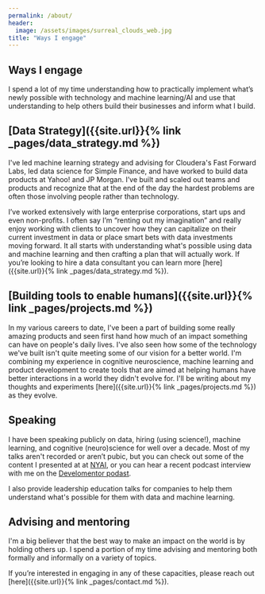 ```yaml
---
permalink: /about/
header:
  image: /assets/images/surreal_clouds_web.jpg
title: "Ways I engage"
---
```


## Ways I engage

I spend a lot of my time understanding how to practically implement what’s newly possible with technology and machine learning/AI and use that understanding to help others build their businesses and inform what I build. 

## [Data Strategy]({{site.url}}{% link _pages/data_strategy.md %})

I've led machine learning strategy and advising for Cloudera's Fast Forward Labs, led data science for Simple Finance, and have worked to build data products at Yahoo! and JP Morgan. I’ve built and scaled out teams and products and recognize that at the end of the day the hardest problems are often those involving people rather than technology.

I’ve worked extensively with large enterprise corporations, start ups and even non-profits. I often say I’m “renting out my imagination” and really enjoy working with clients to uncover how they can capitalize on their current investment in data or place smart bets with data investments moving forward. It all starts with understanding what's possible using data and machine learning and then crafting a plan that will actually work. If you’re looking to hire a data consultant you can learn more [here]({{site.url}}{% link _pages/data_strategy.md %}).  

## [Building tools to enable humans]({{site.url}}{% link _pages/projects.md %})

In my various careers to date, I've been a part of building some really amazing products and seen first hand how much of an impact something can have on people's daily lives. I've also seen how some of the technology we've built isn't quite meeting some of our vision for a better world. I'm combining my experience in cognitive neuroscience, machine learning and product development to create tools that are aimed at helping humans have better interactions in a world they didn't evolve for. I'll be writing about my thoughts and experiments [here]({{site.url}}{% link _pages/projects.md %}) as they evolve.

## Speaking

I have been speaking publicly on data, hiring (using science!), machine learning, and cognitive (neuro)science for well over a decade. Most of my talks aren't recorded or aren’t pubic, but you can check out some of the content I presented at at [NYAI](https://www.nyai.co/nyai-26-alice-albrecht/), or you can hear a recent podcast interview with me on the [Develomentor podast](https://develomentor.com/2020/02/03/alice-albrecht/). 

I also provide leadership education talks for companies to help them understand what's possible for them with data and machine learning. 

## Advising and mentoring

I'm a big believer that the best way to make an impact on the world is by holding others up. I spend a portion of my time advising and mentoring both formally and informally on a variety of topics. 

If you’re interested in engaging in any of these capacities, please reach out [here]({{site.url}}{% link _pages/contact.md %}).

